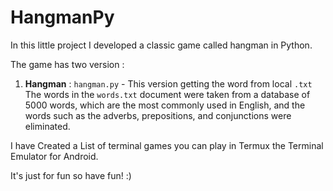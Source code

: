 # HangmanPy

In this little project I developed a classic game called hangman in Python.

The game has two version :

1. **Hangman** : `hangman.py` - This version getting the word from local `.txt` The words in the `words.txt` document were taken from a database of 5000 words, which are the most commonly used in English, and the words such as the adverbs, prepositions, and conjunctions were eliminated.  

I have Created a List of terminal games you can play in Termux the Terminal Emulator for Android.<br>

It's just for fun so have fun! :)
